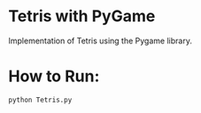 # Tetris with PyGame

Implementation of Tetris using the Pygame library.

# How to Run:
	python Tetris.py
